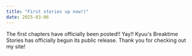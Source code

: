 ```yaml
---
title: "First stories up now!)"
date: 2025-03-06
---
```


The first chapters have officially been posted!! Yay!! Kyuu's Breaktime Stories has officially begun its public release. Thank you for checking out my site!
